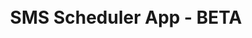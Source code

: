 <div align="center" style="display: flex; flex-direction: column; justify-content: center; height: 100vh;">
    <h1>SMS Scheduler App - BETA</h1>
</div>
<p align="center">(Note: There may be potential for occasional bugs)</p>

### - [Features]
- Users have the ability for SMS scheduling on a daily, weekly, monthly, or yearly basis.
- Users have the ability to get numbers from contact book
- User can add multiple numbers
- More coming soon!
